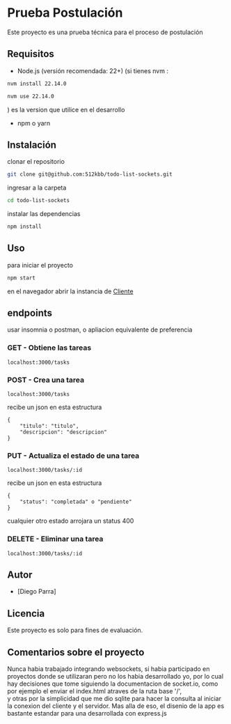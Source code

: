 # Prueba Postulación

Este proyecto es una prueba técnica para el proceso de postulación 
## Requisitos

- Node.js (versión recomendada: 22+)
(si tienes nvm :
```bash
nvm install 22.14.0
```

```bash
nvm use 22.14.0
```
) es la version que utilice en el desarrollo
- npm o yarn

## Instalación

clonar el repositorio
```bash
git clone git@github.com:512kbb/todo-list-sockets.git
```

ingresar a la carpeta
```bash
cd todo-list-sockets
```

instalar las dependencias
```bash
npm install
```

## Uso

para iniciar el proyecto
```bash
npm start
```

en el navegador abrir la instancia de [Cliente](http://localhost:3000/)

## endpoints
usar insomnia o postman, o apliacion equivalente de preferencia
### GET - Obtiene las tareas
```
localhost:3000/tasks
```

### POST - Crea una tarea

```
localhost:3000/tasks
```
recibe un json en esta estructura
```
{
	"titulo": "titulo",
	"descripcion": "descripcion"
}
```

### PUT - Actualiza el estado de una tarea

```
localhost:3000/tasks/:id
```
recibe un json en esta estructura
```
{
    "status": "completada" o "pendiente"
}
```
cualquier otro estado arrojara un status 400

### DELETE - Eliminar una tarea
```
localhost:3000/tasks/:id
```


## Autor

- [Diego Parra]

## Licencia

Este proyecto es solo para fines de evaluación.

## Comentarios sobre el proyecto
Nunca habia trabajado integrando websockets, si habia participado en proyectos
donde se utilizaran pero no los habia desarrollado yo,
por lo cual hay decisiones que tome siguiendo la documentacion de socket.io, como por ejemplo el enviar el index.html atraves de la ruta base '/',  
y otras por la simplicidad que me dio sqlite para hacer la consulta al iniciar
la conexion del cliente  y el servidor.
Mas alla de eso, el disenio de la app es bastante estandar para una desarrollada
con express.js

